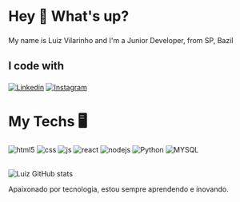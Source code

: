 <h1 align="left">Hey 👋 What's up?</h1>

###

<p align="left">My name is Luiz Vilarinho and I'm a Junior Developer, from SP, Bazil</p>

###


<h2 align="left">I code with</h2>

###



[![Linkedin](https://img.shields.io/badge/LinkedIn-0077B5?style=for-the-badge&logo=linkedin&logoColor=white)](https://www.linkedin.com/in/luiz-vilarinho-b0b5272b6/)
[![Instagram](https://img.shields.io/badge/Instagram-E4405F?style=for-the-badge&logo=instagram&logoColor=white)](https://www.instagram.com/luizvilarinhoo/?next=%2F)


# My Techs 🖥️

<div style="display: inline_block">
   <img align="center" alt="html5" src="https://img.shields.io/badge/HTML5-E34F26?style=for-the-badge&logo=html5&logoColor=white" />
   <img align="center" alt="css" src="https://img.shields.io/badge/CSS3-1572B6?style=for-the-badge&logo=css3&logoColor=white" />
   <img align="center" alt="js" src="https://img.shields.io/badge/JavaScript-F7DF1E?style=for-the-badge&logo=javascript&logoColor=black" />
      <img align="center" alt="react" src="https://img.shields.io/badge/React-20232A?style=for-the-badge&logo=react&logoColor=61DAFB" />
   <img align="center" alt="nodejs" src="https://img.shields.io/badge/Node.js-43853D?style=for-the-badge&logo=node.js&logoColor=white" />
   <img align="center" alt="Python" src="https://img.shields.io/badge/Python-14354C?style=for-the-badge&logo=python&logoColor=white" />
   <img align="center" alt="MYSQL" src="https://img.shields.io/badge/MySQL-00000F?style=for-the-badge&logo=mysql&logoColor=white" />
 </div><br/>


![Luiz GitHub stats](https://github-readme-stats.vercel.app/api?username=LuizVilarinho0&show_icons=true&theme=radical)


Apaixonado por tecnologia, estou sempre aprendendo e inovando. 
